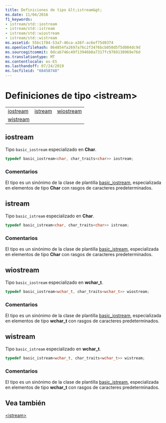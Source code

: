 ```yaml
---
title: Definiciones de tipo &lt;istream&gt;
ms.date: 11/04/2016
f1_keywords:
- istream/std::iostream
- istream/std::istream
- istream/std::wiostream
- istream/std::wistream
ms.assetid: 55bc1f84-53a7-46ca-a36f-ac6ef75d0374
ms.openlocfilehash: 864854fa2697a76c2f3476bcb050d5f5d084dc9d
ms.sourcegitcommit: 0dcab746c49f13946b0a7317fc9769130969e76d
ms.translationtype: MT
ms.contentlocale: es-ES
ms.lasthandoff: 07/24/2019
ms.locfileid: "68458748"
---
```

# <a name="ltistreamgt-typedefs"></a>Definiciones de tipo &lt;istream&gt;

||||
|-|-|-|
|[iostream](#iostream)|[istream](#istream)|[wiostream](#wiostream)|
|[wistream](#wistream)|

## <a name="iostream"></a>  iostream

Tipo `basic_iostream` especializado en **Char**.

```cpp
typedef basic_iostream<char, char_traits<char>> iostream;
```

### <a name="remarks"></a>Comentarios

El tipo es un sinónimo de la clase de plantilla [basic_iostream](../standard-library/basic-iostream-class.md), especializada en elementos de tipo **Char** con rasgos de caracteres predeterminados.

## <a name="istream"></a>  istream

Tipo `basic_istream` especializado en **Char**.

```cpp
typedef basic_istream<char, char_traits<char>> istream;
```

### <a name="remarks"></a>Comentarios

El tipo es un sinónimo de la clase de plantilla [basic_istream](../standard-library/basic-istream-class.md), especializada en elementos de tipo **Char** con rasgos de caracteres predeterminados.

## <a name="wiostream"></a>  wiostream

Tipo `basic_iostream` especializado en **wchar_t**.

```cpp
typedef basic_iostream<wchar_t, char_traits<wchar_t>> wiostream;
```

### <a name="remarks"></a>Comentarios

El tipo es un sinónimo de la clase de plantilla [basic_iostream](../standard-library/basic-iostream-class.md), especializada en elementos de tipo **wchar_t** con rasgos de caracteres predeterminados.

## <a name="wistream"></a>  wistream

Tipo `basic_istream` especializado en **wchar_t**.

```cpp
typedef basic_istream<wchar_t, char_traits<wchar_t>> wistream;
```

### <a name="remarks"></a>Comentarios

El tipo es un sinónimo de la clase de plantilla [basic_istream](../standard-library/basic-istream-class.md), especializada en elementos de tipo **wchar_t** con rasgos de caracteres predeterminados.

## <a name="see-also"></a>Vea también

[\<istream>](../standard-library/istream.md)
